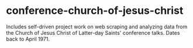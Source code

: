 # conference-church-of-jesus-christ
Includes self-driven project work on web scraping and analyzing data from the Church of Jesus Christ of Latter-day Saints' conference talks. Dates back to April 1971.
